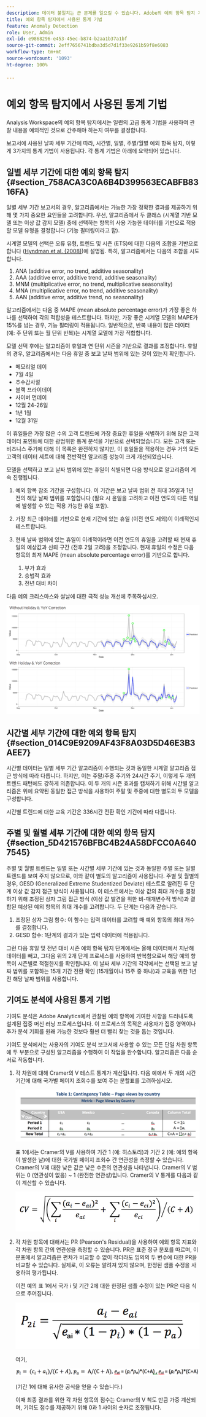 ```yaml
---
description: 데이터 불일치는 큰 문제를 일으킬 수 있습니다. Adobe의 예외 항목 탐지 기술을 사용하여 통계 이상을 식별하는 방법을 알아보십시오. 지금 시작하십시오.
title: 예외 항목 탐지에서 사용된 통계 기법
feature: Anomaly Detection
role: User, Admin
exl-id: e9868296-e453-45ec-b874-b2aa1b37a1bf
source-git-commit: 2eff7656741bdba3d5d7d1f33e9261b59f8e6083
workflow-type: tm+mt
source-wordcount: '1093'
ht-degree: 100%

---
```


# 예외 항목 탐지에서 사용된 통계 기법

Analysis Workspace의 예외 항목 탐지에서는 일련의 고급 통계 기법을 사용하여 관찰 내용을 예외적인 것으로 간주해야 하는지 여부를 결정합니다.

보고서에 사용된 날짜 세부 기간에 따라, 시간별, 일별, 주별/월별 예외 항목 탐지, 이렇게 3가지의 통계 기법이 사용됩니다. 각 통계 기법은 아래에 요약되어 있습니다.

## 일별 세부 기간에 대한 예외 항목 탐지 {#section_758ACA3C0A6B4D399563ECABFB8316FA}

일별 세부 기간 보고서의 경우, 알고리즘에서는 가능한 가장 정확한 결과를 제공하기 위해 몇 가지 중요한 요인들을 고려합니다. 우선, 알고리즘에서 두 클래스 (시계열 기반 모델 또는 이상 값 감지 모델) 중에 선택하는 항목의 사용 가능한 데이터를 기반으로 적용할 모델 유형을 결정합니다 (기능 필터링이라고 함).

시계열 모델의 선택은 오류 유형, 트렌드 및 시즌 (ETS)에 대한 다음의 조합을 기반으로 합니다 ([Hyndman et al. (2008)](https://www.springer.com/us/book/9783540719168))에 설명됨. 특히, 알고리즘에서는 다음의 조합을 시도합니다.

1. ANA (additive error, no trend, additive seasonality)
1. AAA (additive error, additive trend, additive seasonality)
1. MNM (multiplicative error, no trend, multiplicative seasonality)
1. MNA (multiplicative error, no trend, additive seasonality)
1. AAN (additive error, additive trend, no seasonality)

알고리즘에서는 다음 중 MAPE (mean absolute percentage error)가 가장 좋은 하나를 선택하여 각의 적합성을 테스트합니다. 하지만, 가장 좋은 시계열 모델의 MAPE가 15%를 넘는 경우, 기능 필터링이 적용됩니다. 일반적으로, 반복 내용이 많은 데이터 (예: 주 단위 또는 월 단위 반복)는 시계열 모델에 가장 적합합니다.

모델 선택 후에는 알고리즘이 휴일과 연 단위 시즌을 기반으로 결과를 조정합니다. 휴일의 경우, 알고리즘에서는 다음 휴일 중 보고 날짜 범위에 있는 것이 있는지 확인합니다.

* 메모리얼 데이
* 7월 4일
* 추수감사절
* 블랙 프라이데이
* 사이버 먼데이
* 12월 24-26일
* 1년 1월
* 12월 31일

이 휴일들은 가장 많은 수의 고객 트렌드에 가장 중요한 휴일을 식별하기 위해 많은 고객 데이터 포인트에 대한 광범위한 통계 분석을 기반으로 선택되었습니다. 모든 고객 또는 비즈니스 주기에 대해 이 목록은 완전하지 않지만, 이 휴일들을 적용하는 경우 거의 모든 고객의 데이터 세트에 대해 전반적인 알고리즘 성능이 크게 개선되었습니다.

모델을 선택하고 보고 날짜 범위에 있는 휴일이 식별되면 다음 방식으로 알고리즘이 계속 진행됩니다.

1. 예외 항목 참조 기간을 구성합니다. 이 기간은 보고 날짜 범위 전 최대 35일과 1년 전의 해당 날짜 범위를 포함합니다 (필요 시 윤일을 고려하고 이전 연도의 다른 역일에 발생할 수 있는 적용 가능한 휴일 포함).
1. 가장 최근 데이터를 기반으로 현재 기간에 있는 휴일 (이전 연도 제외)이 이례적인지 테스트합니다.
1. 현재 날짜 범위에 있는 휴일이 이례적이라면 이전 연도의 휴일을 고려할 때 현재 휴일의 예상값과 신뢰 구간 (전후 2일 고려)을 조정합니다. 현재 휴일의 수정은 다음 항목의 최저 MAPE (mean absolute percentage error)를 기반으로 합니다.

   1. 부가 효과
   1. 승법적 효과
   1. 전년 대비 차이

다음 예의 크리스마스와 설날에 대한 극적 성능 개선에 주목하십시오.

![](assets/anomaly_statistics.png)

## 시간별 세부 기간에 대한 예외 항목 탐지 {#section_014C9E9209AF43F8A03D5D46E3B3AEE7}

시간별 데이터는 일별 세부 기간 알고리즘이 수행되는 것과 동일한 시계열 알고리즘 접근 방식에 따라 다릅니다. 하지만, 이는 주말/주중 주기와 24시간 주기, 이렇게 두 개의 트렌드 패턴에도 강하게 의존합니다. 이 두 개의 시즌 효과를 캡처하기 위해 시간별 알고리즘은 위에 요약된 동일한 접근 방식을 사용하여 주말 및 주중에 대한 별도의 두 모델을 구성합니다.

시간별 트렌드에 대한 교육 기간은 336시간 전환 확인 기간에 따라 다릅니다.

## 주별 및 월별 세부 기간에 대한 예외 항목 탐지 {#section_5D421576BFBC4B24A58DFCC0A6407545}

주별 및 월별 트렌드는 일별 또는 시간별 세부 기간에 있는 것과 동일한 주별 또는 일별 트렌드를 보여 주지 않으므로, 이와 같이 별도의 알고리즘이 사용됩니다. 주별 및 월별의 경우, GESD (Generalized Extreme Studentized Deviate) 테스트로 알려진 두 단계 이상 값 감지 접근 방식이 사용됩니다. 이 테스트에서는 이상 값의 최대 개수를 결정하기 위해 조정된 상자 그림 접근 방식 (이상 값 발견을 위한 비-매개변수적 방식)과 결합된 예상된 예외 항목의 최대 개수를 고려합니다. 두 단계는 다음과 같습니다.

1. 조정된 상자 그림 함수: 이 함수는 입력 데이터를 고려할 때 예외 항목의 최대 개수를 결정합니다.
1. GESD 함수: 1단계의 결과가 있는 입력 데이터에 적용됩니다.

그런 다음 휴일 및 전년 대비 시즌 예외 항목 탐지 단계에서는 올해 데이터에서 지난해 데이터를 빼고, 그다음 위의 2개 단계 프로세스를 사용하여 반복함으로써 해당 예외 항목이 시즌별로 적절한지를 확인됩니다. 이 날짜 세부 기간의 각각에서는 선택된 보고 날짜 범위를 포함하는 15개 기간 전환 확인 (15개월이나 15주 중 하나)과 교육을 위한 1년 전 해당 날짜 범위를 사용합니다.

## 기여도 분석에 사용된 통계 기법

기여도 분석은 Adobe Analytics에서 관찰된 예외 항목에 기여한 사항을 드러내도록 설계된 집중 머신 러닝 프로세스입니다. 이 프로세스의 목적은 사용자가 집중 영역이나 추가 분석 기회를 원래 가능한 것보다 훨씬 더 빨리 찾는 것을 돕는 것입니다.

기여도 분석에서는 사용자의 기여도 분석 보고서에 사용할 수 있는 모든 단일 차원 항목에 두 부분으로 구성된 알고리즘을 수행하여 이 작업을 완수합니다. 알고리즘은 다음 순서로 작동합니다.

1. 각 차원에 대해 Cramer의 V 테스트 통계가 계산됩니다. 다음 예에서 두 개의 시간 기간에 대해 국가별 페이지 조회수를 보여 주는 분할표를 고려하십시오.

   ![](assets/contingency_table.png)

   표 1에서는 Cramer의 V를 사용하여 기간 1 (예: 히스토리)과 기간 2 (예: 예외 항목이 발생한 날)에 대한 국가별 페이지 조회수 간 연관성을 측정할 수 있습니다. Cramer의 V에 대한 낮은 값은 낮은 수준의 연관성을 나타냅니다. Cramer의 V 범위는 0 (연관성이 없음) ~ 1 (완전한 연관성)입니다. Cramer의 V 통계를 다음과 같이 계산할 수 있습니다.

   ![](assets/cramers-v.png)

1. 각 차원 항목에 대해서는 PR (Pearson&#39;s Residual)을 사용하여 예외 항목 지표와 각 차원 항목 간의 연관성을 측정할 수 있습니다. PR은 표준 정규 분포를 따르며, 이 분포에서 알고리즘은 편차가 비교할 수 없이 작더라도 임의의 두 변수에 대한 PR을 비교할 수 있습니다. 실제로, 이 오류는 알려져 있지 않으며, 한정된 샘플 수정을 사용하여 평가됩니다.

   이전 예의 표 1에서 국가 i 및 기간 2에 대한 한정된 샘플 수정이 있는 PR은 다음 식으로 주어집니다.

   ![](assets/persons-residual.png)

   여기,

   ![](assets/pr-example.png)

   (기간 1에 대해 유사한 공식을 얻을 수 있습니다.)

   이때 최종 결과를 위한 각 차원 항목의 점수는 Cramer의 V 척도 만큼 가중 계산되며, 기여도 점수를 제공하기 위해 0과 1 사이의 숫자로 조정됩니다.

